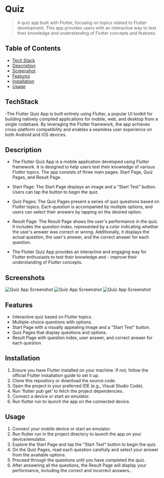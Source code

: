 # Quiz

> A quiz app built with Flutter, focusing on topics related to Flutter development. This app provides users with an interactive way to test their knowledge and understanding of Flutter concepts and features.

## Table of Contents

- [Tech Stack](#TechStack)
- [Description](#description)
- [Screenshot](#Screenshot)
- [Features](#features)
- [Installation](#installation)
- [Usage](#usage)

## TechStack

-The Flutter Quiz App is built entirely using Flutter, a popular UI toolkit for building natively compiled applications for mobile, web, and desktop from a single codebase. By leveraging the Flutter framework, the app achieves cross-platform compatibility and enables a seamless user experience on both Android and iOS devices.

## Description

- The Flutter Quiz App is a mobile application developed using Flutter framework. It is designed to help users test their knowledge of various Flutter topics. The app consists of three main pages: Start Page, Quiz Pages, and Result Page.

- Start Page: The Start Page displays an image and a "Start Test" button. Users can tap the button to begin the quiz.

- Quiz Pages: The Quiz Pages present a series of quiz questions based on Flutter topics. Each question is accompanied by multiple options, and users can select their answers by tapping on the desired option.

- Result Page: The Result Page shows the user's performance in the quiz. It includes the question index, represented by a color indicating whether the user's answer was correct or wrong. Additionally, it displays the actual question, the user's answer, and the correct answer for each question.

- The Flutter Quiz App provides an interactive and engaging way for Flutter enthusiasts to test their knowledge and - improve their understanding of Flutter concepts.

## Screenshots

![Quiz App Screenshot](screenshots/start_page.png)
![Quiz App Screenshot](screenshots/result_page.png)
![Quiz App Screenshot](screenshots/questions_page.png)

## Features

- Interactive quiz based on Flutter topics.
- Multiple-choice questions with options.
- Start Page with a visually appealing image and a "Start Test" button.
- Quiz Pages that display questions and options.
- Result Page with question index, user answer, and correct answer for each question

## Installation

1. Ensure you have Flutter installed on your machine. If not, follow the official Flutter installation guide to set it up.
2. Clone this repository or download the source code.
3. Open the project in your preferred IDE (e.g., Visual Studio Code).
4. Run 'flutter pub get' to fetch the project dependencies.
5. Connect a device or start an emulator.
6. Run flutter run to launch the app on the connected device.

## Usage

1. Connect your mobile device or start an emulator.
2. Run flutter run in the project directory to launch the app on your device/emulator.
3. Explore the Start Page and tap the "Start Test" button to begin the quiz.
4. On the Quiz Pages, read each question carefully and select your answer from the available options.
5. Proceed through the questions until you have completed the quiz.
6. After answering all the questions, the Result Page will display your performance, including the correct and incorrect answers..
